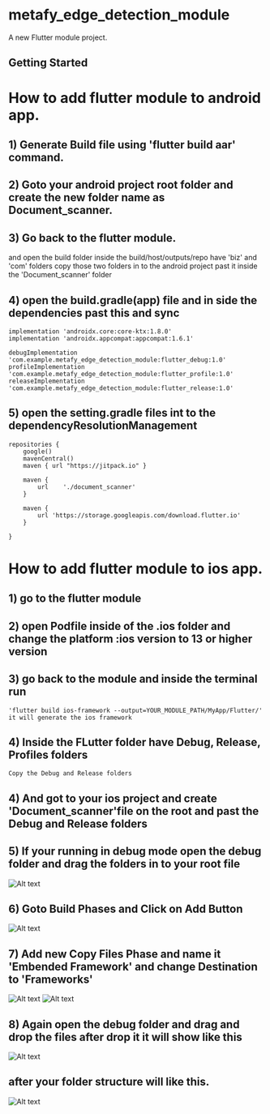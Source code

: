 # metafy_edge_detection_module

A new Flutter module project.

## Getting Started

# How to add flutter module to android app.

## 1) Generate Build file using 'flutter build aar' command.

## 2) Goto your android project root folder and create the new folder name as Document_scanner.

## 3) Go back to the flutter module.

and open the build folder inside the build/host/outputs/repo have 'biz' and 'com' folders
copy those two folders in to the android project past it inside the 'Document_scanner' folder

## 4) open the build.gradle(app) file and in side the dependencies past this and sync

    implementation 'androidx.core:core-ktx:1.8.0'
    implementation 'androidx.appcompat:appcompat:1.6.1'

    debugImplementation 'com.example.metafy_edge_detection_module:flutter_debug:1.0'
    profileImplementation 'com.example.metafy_edge_detection_module:flutter_profile:1.0'
    releaseImplementation 'com.example.metafy_edge_detection_module:flutter_release:1.0'

## 5) open the setting.gradle files int to the dependencyResolutionManagement

    repositories {
        google()
        mavenCentral()
        maven { url "https://jitpack.io" }

        maven {
            url    './document_scanner'
        }

        maven {
            url 'https://storage.googleapis.com/download.flutter.io'
        }

    }

# How to add flutter module to ios app.

## 1) go to the flutter module

## 2) open Podfile inside of the .ios folder and change the platform :ios version to 13 or higher version

## 3) go back to the module and inside the terminal run

    'flutter build ios-framework --output=YOUR_MODULE_PATH/MyApp/Flutter/'
    it will generate the ios framework

## 4) Inside the FLutter folder have Debug, Release, Profiles folders

    Copy the Debug and Release folders

## 4) And got to your ios project and create 'Document_scanner'file on the root and past the Debug and Release folders

## 5) If your running in debug mode open the debug folder and drag the folders in to your root file

<img src="images/5.png" alt="Alt text" title="Optional title">

## 6) Goto Build Phases and Click on Add Button

<img src="images/1.png" alt="Alt text" title="Optional title">

## 7) Add new Copy Files Phase and name it 'Embended Framework' and change Destination to 'Frameworks'

<img src="images/2.png" alt="Alt text" title="Optional title">

<img src="images/3.png" alt="Alt text" title="Optional title">

## 8) Again open the debug folder and drag and drop the files after drop it it will show like this

<img src="images/4.png" alt="Alt text" title="Optional title">

## after your folder structure will like this.

<img src="images/6.png" alt="Alt text" title="Optional title">
